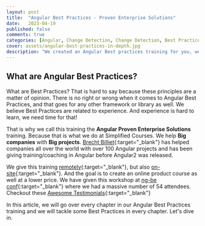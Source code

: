 ```yaml
---
layout: post
title:  "Angular Best Practices - Proven Enterprise Solutions"
date:   2023-04-19
published: false
comments: true
categories: [Angular, Change Detection, Change Detection, Best Practices]
cover: assets/angular-best-practices-in-depth.jpg
description: "We created an Angular Best practices training for you, we call it Angular Proven Enterprise Solutions"
---
```


## What are Angular Best Practices?

What are Best Practices? That is hard to say because these principles are a matter of opinion.
There is no right or wrong when it comes to Angular Best Practices, and that goes for any other framework or library as well.
We believe Best Practices are related to experience. And experience is hard to learn, we need time for that!

That is why we call this training the **Angular Proven Enterprise Solutions** training. Because that is what we do at Simplified Courses. We help **Big companies** with **Big projects**. [Brecht Billiet](https://twitter.com/brechtbilliet){:target="_blank"} has helped companies all over the world with over 100 Angular projects and has been giving training/coaching in Angular before Angular2 was released.

We give this training [remotely](https://www.simplified.courses/remote-angular-proven-enterprise-solutions){:target="_blank"}, but also [on-site](https://www.simplified.courses/on-site-angular-training/angular-best-practices-course){:target="_blank"}. And the goal is to create an online product course as well at a lower price.
We have given this workshop at [ng-be conf](https://ng-be.org/){:target="_blank"} where we had a massive number of 54 attendees. 
Checkout these [Awesome Testimonials](https://www.simplified.courses/remote-angular-proven-enterprise-solutions#block-1678895697370_0){:target="_blank"} 

In this article, we will go over every chapter in our Angular Best Practices training and we will tackle some Best Practices in every chapter. Let's dive in.
